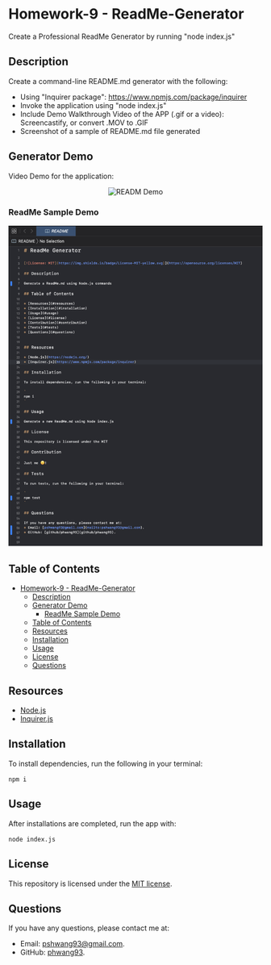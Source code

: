 # Homework-9 - ReadMe-Generator

Create a Professional ReadMe Generator by running "node index.js"

## Description
 Create a command-line README.md generator with the following:

- Using "Inquirer package": https://www.npmjs.com/package/inquirer
- Invoke the application using "node index.js"
- Include Demo Walkthrough Video of the APP (.gif or a video): Screencastify, or convert .MOV to .GIF
- Screenshot of a sample of README.md file generated

## Generator Demo 

Video Demo for the application:

<p align = "center">
<img alt="READM Demo" src="./assets/demo/demo.gif">
</p>

### ReadMe Sample Demo

<p align = "center">
<img alt="screenshot" src="./assets/demo/SampleReadMe.png">
</p>



## Table of Contents

- [Homework-9 - ReadMe-Generator](#homework-9---readme-generator)
  - [Description](#description)
  - [Generator Demo](#generator-demo)
    - [ReadMe Sample Demo](#readme-sample-demo)
  - [Table of Contents](#table-of-contents)
  - [Resources](#resources)
  - [Installation](#installation)
  - [Usage](#usage)
  - [License](#license)
  - [Questions](#questions)

## Resources

* [Node.js](https://nodejs.org/)
* [Inquirer.js](https://www.npmjs.com/package/inquirer)

## Installation

To install dependencies, run the following in your terminal:

```
npm i 
```

## Usage

After installations are completed, run the app with: 

```
node index.js
```

## License

This repository is licensed under the [MIT license](./LICENSE).

## Questions

If you have any questions, please contact me at: 
* Email: [pshwang93@gmail.com](mailto:pshwang93@gmail.com). 
* GitHub: [phwang93](https://github.com/phwang93).